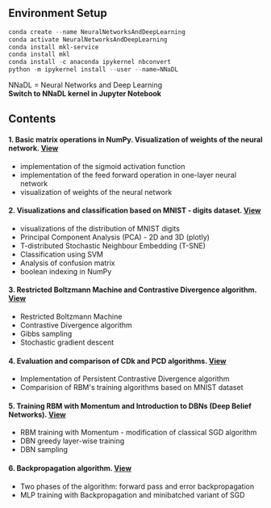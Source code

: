 ## Environment Setup
```powershell
conda create --name NeuralNetworksAndDeepLearning
conda activate NeuralNetworksAndDeepLearning
conda install mkl-service
conda install mkl
conda install -c anaconda ipykernel nbconvert
python -m ipykernel install --user --name=NNaDL
```
NNaDL = Neural Networks and Deep Learning <br>
**Switch to NNaDL kernel in Jupyter Notebook**

## Contents
#### 1. Basic matrix operations in NumPy. Visualization of weights of the neural network. [View](https://github.com/Smendowski/neural-networks-and-deep-learning/blob/main/%5B1%5D%20visualization%20of%20weights%20of%20the%20neural%20network.ipynb)
- implementation of the sigmoid activation function
- implementation of the feed forward operation in one-layer neural network
- visualization of weights of the neural network

#### 2. Visualizations and classification based on MNIST - digits dataset. [View](https://github.com/Smendowski/neural-networks-and-deep-learning/blob/main/%5B2%5D%20data%20visualization%20and%20classification.ipynb)
- visualizations of the distribution of MNIST digits
- Principal Component Analysis (PCA) - 2D and 3D (plotly)
- T-distributed Stochastic Neighbour Embedding (T-SNE)
- Classification using SVM
- Analysis of confusion matrix
- boolean indexing in NumPy

#### 3. Restricted Boltzmann Machine and Contrastive Divergence algorithm. [View](https://github.com/Smendowski/neural-networks-and-deep-learning/blob/main/%5B3%5D%20Restricted%20Boltzmann%20Machine%20and%20Contrastive%20Divergence%20algorithm.ipynb)
- Restricted Boltzmann Machine
- Contrastive Divergence algorithm
- Gibbs sampling
- Stochastic gradient descent


#### 4. Evaluation and comparison of CDk and PCD algorithms. [View](https://github.com/Smendowski/neural-networks-and-deep-learning/blob/main/%5B4%5D%20Comparison%20of%20Contrastive%20Divergence%20and%20Persistent%20Contrastive%20Divergence%20algorithms.ipynb)
- Implementation of Persistent Contrastive Divergence algorithm
- Comparision of RBM's training algorithms based on MNIST dataset

#### 5. Training RBM with Momentum and Introduction to DBNs (Deep Belief Networks). [View](https://github.com/Smendowski/neural-networks-and-deep-learning/blob/main/%5B5%5D%20Training%20RBM%20with%20Momentum%20and%20introduction%20to%20Deep%20Belief%20Networks.ipynb)
- RBM training with Momentum - modification of classical SGD algorithm
- DBN greedy layer-wise training
- DBN sampling

#### 6. Backpropagation algorithm. [View](https://github.com/Smendowski/neural-networks-and-deep-learning/blob/main/%5B6%5D%20Backpropagation%20algorithm.ipynb)
- Two phases of the algorithm: forward pass and error backpropagation
- MLP training with Backpropagation and minibatched variant of SGD
